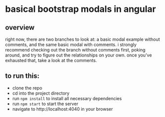 # basical bootstrap modals in angular

## overview 
right now, there are two branches to look at: a basic modal example without comments, and the same basic modal with comments. i strongly recommend checking out the branch without comments first, poking around, and try to figure out the relationships on your own. once you've exhausted that, take a look at the comments.


## to run this:

- clone the repo
- cd into the project directory
- run `npm install` to install all necessary dependencies
- run `npm start` to start the server
- navigate to http://localhost:4040 in your browser